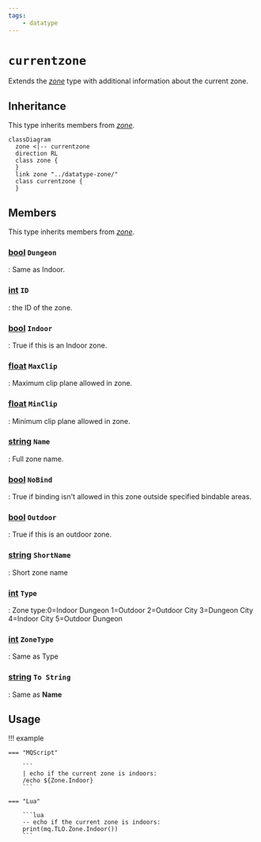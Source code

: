 ```yaml
---
tags:
    - datatype
---
```

# `currentzone`

Extends the [_zone_](datatype-zone.md) type with additional information about the current zone.

## Inheritance

This type inherits members from [_zone_](datatype-zone.md).

```mermaid
classDiagram
  zone <|-- currentzone
  direction RL
  class zone {
  }
  link zone "../datatype-zone/"
  class currentzone {
  }
```

## Members

This type inherits members from [_zone_](datatype-zone.md).

### [bool][bool] `Dungeon`

:   Same as Indoor.

### [int][int] `ID`

:   the ID of the zone.

### [bool][bool] `Indoor`

:   True if this is an Indoor zone.

### [float][float] `MaxClip`

:   Maximum clip plane allowed in zone.

### [float][float] `MinClip`

:   Minimum clip plane allowed in zone.

### [string][string] `Name`

:   Full zone name.

### [bool][bool] `NoBind`

:   True if binding isn't allowed in this zone outside specified bindable areas.

### [bool][bool] `Outdoor`

:   True if this is an outdoor zone.

### [string][string] `ShortName`

:   Short zone name

### [int][int] `Type`

:   Zone type:0=Indoor Dungeon 1=Outdoor 2=Outdoor City 3=Dungeon City 4=Indoor City 5=Outdoor Dungeon

### [int][int] `ZoneType`

:   Same as Type

### [string][string] `To String`

:   Same as **Name**


## Usage

!!! example

    === "MQScript"

        ```
        | echo if the current zone is indoors:
        /echo ${Zone.Indoor}
        ```

    === "Lua"

        ```lua
        -- echo if the current zone is indoors:
        print(mq.TLO.Zone.Indoor())
        ```
[int]: datatype-int.md
[string]: datatype-string.md
[achievementobj]: datatype-achievementobj.md
[bool]: datatype-bool.md
[time]: datatype-time.md
[achievement]: datatype-achievement.md
[achievementcat]: datatype-achievementcat.md
[altability]: datatype-altability.md
[spell]: datatype-spell.md
[bandolieritem]: #bandolieritem-datatype
[int64]: datatype-int64.md
[timestamp]: datatype-timestamp.md
[float]: datatype-float.md
[buff]: datatype-buff.md
[spawn]: datatype-spawn.md
[auratype]: datatype-auratype.md
[item]: datatype-item.md
[worldlocation]: datatype-worldlocation.md
[ticks]: datatype-ticks.md
[fellowship]: datatype-fellowship.md
[strinrg]: datatype-string.md
[xtarget]: datatype-xtarget.md
